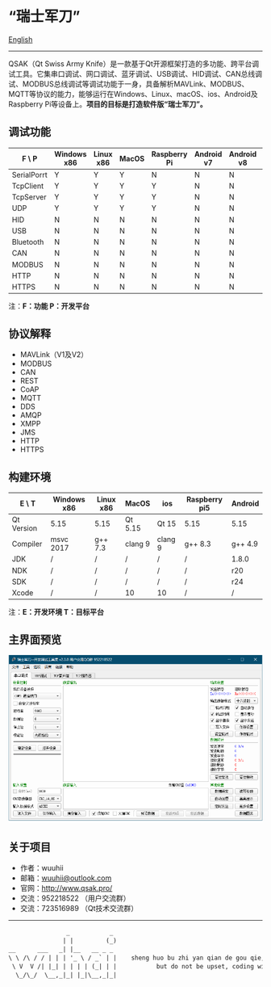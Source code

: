 # “瑞士军刀”

[English](../../README.md)  
***************
QSAK（Qt Swiss Army Knife）是一款基于Qt开源框架打造的多功能、跨平台调试工具。它集串口调试、网口调试、蓝牙调试、USB调试、HID调试、CAN总线调试、MODBUS总线调试等调试功能于一身，具备解析MAVLink、MODBUS、MQTT等协议的能力，能够运行在Windows、Linux、macOS、ios、Android及Raspberry Pi等设备上。**项目的目标是打造软件版“瑞士军刀”。**

## 调试功能

| F \\ P         | Windows x86 | Linux x86    | MacOS        | Raspberry Pi    | Android v7   | Android v8   | Android x86  |
| -------------- | ----------- | ------------ | ------------ | --------------- | ------------ | ------------ | ------------ |
| SerialPorrt    | Y           | Y            | Y            |  N              | N            | N            | N            |
| TcpClient      | Y           | Y            | Y            |  Y              | N            | N            | N            |
| TcpServer      | Y           | Y            | Y            |  Y              | N            | N            | N            |
| UDP            | Y           | Y            | Y            |  Y              | N            | N            | N            |
| HID            | N           | N            | N            |  N              | N            | N            | N            |
| USB            | N           | N            | N            |  N              | N            | N            | N            |
| Bluetooth      | N           | N            | N            |  N              | N            | N            | N            |
| CAN            | N           | N            | N            |  N              | N            | N            | N            |
| MODBUS         | N           | N            | N            |  N              | N            | N            | N            |
| HTTP           | N           | N            | N            |  N              | N            | N            | N            |
| HTTPS          | N           | N            | N            |  N              | N            | N            | N            |

注：**F：功能 P：开发平台**

## 协议解释

* MAVLink（V1及V2）
* MODBUS
* CAN
* REST
* CoAP
* MQTT
* DDS
* AMQP
* XMPP
* JMS
* HTTP
* HTTPS

## 构建环境

| E \\ T         | Windows x86 | Linux x86    | MacOS        | ios             | Raspberry pi5   | Android        |
| -------------- | ----------- | ------------ | ------------ | ------------    | --------------- |--------------- |
| Qt Version     | 5.15        | 5.15         | Qt 5.15      |  Qt 15          | 5.15            | 5.15           |
| Compiler       | msvc 2017   | g++ 7.3      | clang 9      |  clang 9        | g++ 8.3         | g++ 4.9        |
| JDK            | /           | /            | /            | /               | /               | 1.8.0          |
| NDK            | /           | /            | /            | /               | /               | r20            |
| SDK            | /           | /            | /            | /               | /               | r24            |
| Xcode          | /           | /            | 10           | 10              | /               | /              |

注：**E：开发环境 T：目标平台**

## 主界面预览

![MainWindow.png](MainWindow.png)

## 关于项目

* 作者：wuuhii
* 邮箱：wuuhii@outlook.com
* 官网：<http://www.qsak.pro/>
* 交流：952218522 （用户交流群）
* 交流：723516989 （Qt技术交流群）

***************

```txt
                _           _
               | |         (_)
__      ___   _| |__   __ _ _
\ \ /\ / / | | | '_ \ / _` | |    sheng huo bu zhi yan qian de gou qie, hai you yuan fang de gou qie.
 \ V  V /| |_| | | | | (_| | |           but do not be upset, coding will make you happy.
  \_/\_/  \__,_|_| |_|\__,_|_|                                                               --Confucius
```
